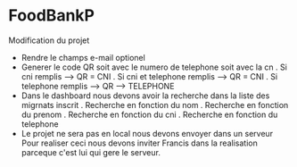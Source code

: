 # FoodBankP

Modification du projet
- Rendre le champs e-mail optionel
- Generer le code QR soit avec le numero de telephone soit avec la cn
    . Si cni remplis --> QR = CNI
    . Si cni et telephone remplis --> QR = CNI
    . Si telephone remplis --> QR --> TELEPHONE
- Dans le dashboard nous devons avoir la recherche dans la liste des migrnats inscrit
    . Recherche en fonction du nom
    . Recherche en fonction du prenom
    . Recherche en fonction du cni
    . Recherche en fonction du telephone
- Le projet ne sera pas en local nous devons envoyer dans un serveur
        Pour realiser ceci nous devons inviter Francis dans la realisation parceque c'est lui
    qui gere le serveur.